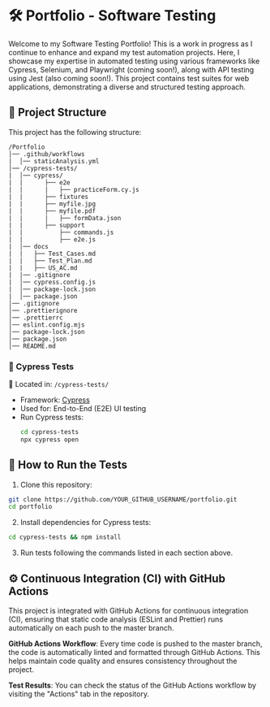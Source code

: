 # 🛠️ Portfolio - Software Testing  

Welcome to my Software Testing Portfolio! This is a work in progress as I continue to enhance and expand my test automation projects. Here, I showcase my expertise in automated testing using various frameworks like Cypress, Selenium, and Playwright (coming soon!), along with API testing using Jest (also coming soon!). This project contains test suites for web applications, demonstrating a diverse and structured testing approach.

## 📂 Project Structure   

This project has the following structure:
```
/Portfolio
│── .github/workflows
|  │── staticAnalysis.yml  
│── /cypress-tests/
|  │── cypress/
|  |      ├── e2e
|  |      |   ├── practiceForm.cy.js
|  |      ├── fixtures
|  |      ├── myfile.jpg
|  |      ├── myfile.pdf
|  |      |   ├── formData.json
|  |      ├── support
|  |          ├── commands.js
|  |          ├── e2e.js
|  │── docs
|  |   ├── Test_Cases.md
|  |   ├── Test_Plan.md
|  |   ├── US_AC.md
|  |── .gitignore
|  │── cypress.config.js
|  │── package-lock.json
|  │── package.json
│── .gitignore
│── .prettierignore
│── .prettierrc
│── eslint.config.mjs
│── package-lock.json
│── package.json
│── README.md

```

### 🔹 Cypress Tests  

📌 Located in: `/cypress-tests/`  
- Framework: [Cypress](https://www.cypress.io/)  
- Used for: End-to-End (E2E) UI testing  
- Run Cypress tests:  
  ```sh
  cd cypress-tests
  npx cypress open
  ```

## 🚀 How to Run the Tests

1. Clone this repository:
  ```sh
  git clone https://github.com/YOUR_GITHUB_USERNAME/portfolio.git
  cd portfolio
  ```
2. Install dependencies for Cypress tests:
```sh
cd cypress-tests && npm install
```
3. Run tests following the commands listed in each section above.

## ⚙️ Continuous Integration (CI) with GitHub Actions

This project is integrated with GitHub Actions for continuous integration (CI), ensuring that static code analysis (ESLint and Prettier) runs automatically on each push to the master branch.

**GitHub Actions Workflow**: Every time code is pushed to the master branch, the code is automatically linted and formatted through GitHub Actions. This helps maintain code quality and ensures consistency throughout the project.

**Test Results**: You can check the status of the GitHub Actions workflow by visiting the "Actions" tab in the repository.